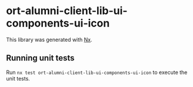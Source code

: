 # ort-alumni-client-lib-ui-components-ui-icon

This library was generated with [Nx](https://nx.dev).

## Running unit tests

Run `nx test ort-alumni-client-lib-ui-components-ui-icon` to execute the unit tests.
